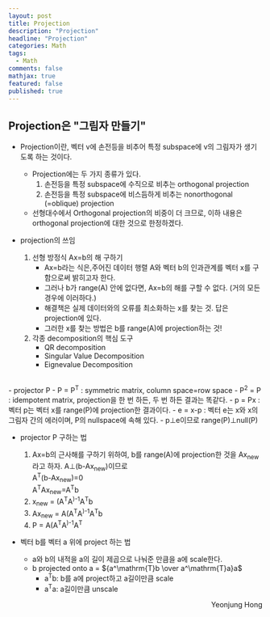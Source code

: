 ```yaml
---
layout: post
title: Projection
description: "Projection"
headline: "Projection"
categories: Math
tags: 
  - Math
comments: false
mathjax: true
featured: false
published: true
---
```


## Projection은 "그림자 만들기" 

- Projection이란, 벡터 v에 손전등을 비추어 특정 subspace에 v의 그림자가 생기도록 하는 것이다.
	- Projection에는 두 가지 종류가 있다.
		1. 손전등을 특정 subspace에 수직으로 비추는 orthogonal projection
		2. 손전등을 특정 subspace에 비스듬하게 비추는 nonorthogonal (=oblique) projection 	
   - 선형대수에서 Orthogonal projection의 비중이 더 크므로, 이하 내용은 orthogonal projection에 대한 것으로 한정하겠다. 
	

- projection의 쓰임
	1. 선형 방정식 Ax=b의 해 구하기
		- Ax=b라는 식은,주어진 데이터 행렬 A와 벡터 b의 인과관계를 벡터 x를 구함으로써 밝히고자 한다. 
		- 그러나 b가 range(A) 안에 없다면, Ax=b의 해를 구할 수 없다. (거의 모든 경우에 이러하다.)
		- 해결책은 실제 데이터와의 오류를 최소화하는 x를 찾는 것. 답은 projection에 있다.
		- 그러한 x를 찾는 방법은 b를 range(A)에 projection하는 것!
	2. 각종 decomposition의 핵심 도구
		- QR decomposition 
		- Singular Value Decomposition
		- Eignevalue Decomposition
<br>
- projector P
	- P = P<sup>T</sup> : symmetric matrix, column space=row space
	- P<sup>2</sup> = P : idempotent matrix, projection을 한 번 하든, 두 번 하든 결과는 똑같다. 
	- p = Px : 벡터 p는 벡터 x를 range(P)에 projection한 결과이다.
	- e = x-p : 벡터 e는 x와 x의 그림자 간의 에러이며, P의 nullspace에 속해 있다. 
	- p&perp;e이므로 range(P)&perp;null(P)

<br>

- projector P 구하는 법
  1. Ax=b의 근사해를 구하기 위하여, b를 range(A)에 projection한 것을 Ax<sub>new</sub>라고 하자. A&perp;(b-Ax<sub>new</sub>)이므로 <br>
     A<sup>T</sup>(b-Ax<sub>new</sub>)=0<br>
     A<sup>T</sup>Ax<sub>new</sub>=A<sup>T</sup>b
  2. x<sub>new</sub> = (A<sup>T</sup>A<sup>)-1</sup>A<sup>T</sup>b
  3. Ax<sub>new</sub> = A(A<sup>T</sup>A<sup>)-1</sup>A<sup>T</sup>b
  4. P = A(A<sup>T</sup>A<sup>)-1</sup>A<sup>T</sup>

- 벡터 b를 벡터 a 위에 project 하는 법
	- a와 b의 내적을 a의 길이 제곱으로 나눠준 만큼을 a에 scale한다.
	- b projected onto a = ${a^\mathrm{T}b \over a^\mathrm{T}a}a$
		- a<sup>T</sup>b: b를 a에 project하고 a길이만큼 scale
		- a<sup>T</sup>a: a길이만큼 unscale
	
	
	
<p align="right"> Yeonjung Hong <p>
